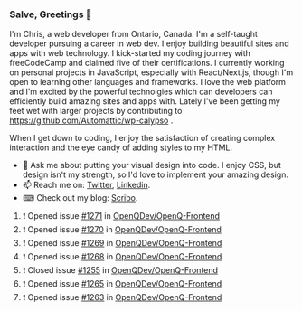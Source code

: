 ### Salve, Greetings 👋

I'm Chris, a web developer from Ontario, Canada. I'm a self-taught developer pursuing a career in web dev. I enjoy building beautiful sites and apps with web technology.
I kick-started my coding journey with freeCodeCamp and claimed five of their certifications.  I currently working on personal projects in JavaScript, especially with React/Next.js, though I'm open to learning other languages and frameworks. I love the web platform and I'm excited by the powerful technolgies which can developers can efficiently build amazing sites and apps with. Lately I've been getting my feet wet with larger projects by contributing to https://github.com/Automattic/wp-calypso .

When I get down to coding, I enjoy the satisfaction of creating complex interaction and the eye candy of adding styles to my HTML. 

- 💬 Ask me about putting your visual design into code. I enjoy CSS, but design isn't my strength, so I'd love to implement your amazing design.
- 📫 Reach me on: [Twitter](https://twitter.com/Christo28120856), [Linkedin](https://www.linkedin.com/in/christopher-stevers-07b9a5204/).
- ⌨ Check out my blog: [Scribo](https://christopherstevers.cf).
<!--
**Christopher-Stevers/Christopher-Stevers** is a ✨ _special_ ✨ repository because its `README.md` (this file) appears on your GitHub profile.

Here are some ideas to get you started:

- 🔭 I’m currently working on ...
- 🌱 I’m currently learning ...
- 👯 I’m looking to collaborate on ...
- 🤔 I’m looking for help with ...
- 😄 Pronouns: ...
- ⚡ Fun fact: ...
-->

<!--START_SECTION:activity-->
1. ❗️ Opened issue [#1271](https://github.com/OpenQDev/OpenQ-Frontend/issues/1271) in [OpenQDev/OpenQ-Frontend](https://github.com/OpenQDev/OpenQ-Frontend)
2. ❗️ Opened issue [#1270](https://github.com/OpenQDev/OpenQ-Frontend/issues/1270) in [OpenQDev/OpenQ-Frontend](https://github.com/OpenQDev/OpenQ-Frontend)
3. ❗️ Opened issue [#1269](https://github.com/OpenQDev/OpenQ-Frontend/issues/1269) in [OpenQDev/OpenQ-Frontend](https://github.com/OpenQDev/OpenQ-Frontend)
4. ❗️ Opened issue [#1268](https://github.com/OpenQDev/OpenQ-Frontend/issues/1268) in [OpenQDev/OpenQ-Frontend](https://github.com/OpenQDev/OpenQ-Frontend)
5. ❗️ Closed issue [#1255](https://github.com/OpenQDev/OpenQ-Frontend/issues/1255) in [OpenQDev/OpenQ-Frontend](https://github.com/OpenQDev/OpenQ-Frontend)
6. ❗️ Opened issue [#1265](https://github.com/OpenQDev/OpenQ-Frontend/issues/1265) in [OpenQDev/OpenQ-Frontend](https://github.com/OpenQDev/OpenQ-Frontend)
7. ❗️ Opened issue [#1263](https://github.com/OpenQDev/OpenQ-Frontend/issues/1263) in [OpenQDev/OpenQ-Frontend](https://github.com/OpenQDev/OpenQ-Frontend)
<!--END_SECTION:activity-->

